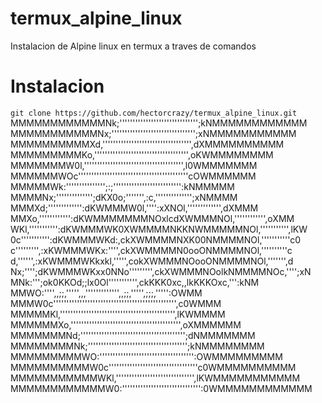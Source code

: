 # termux_alpine_linux
Instalacion de Alpine linux en termux a traves de comandos
<h1>Instalacion</h1>
<code>git clone https://github.com/hectorcrazy/termux_alpine_linux.git</code>
<br>
MMMMMMMMMMMMNk;'''''''''''''''''''''''''''''';kNMMMMMMMMMMMM
MMMMMMMMMMMNx;'''''''''''''''''''''''''''''''';xNMMMMMMMMMMM
MMMMMMMMMMXd,'''''''''''''''''''''''''''''''''',dXMMMMMMMMMM
MMMMMMMMMKo,'''''''''''''''''''''''''''''''''''',oKWMMMMMMMM
MMMMMMMW0l,'''''''''''''''''''''''''''''''''''''',l0WMMMMMMM
MMMMMMWOc''''''''''''''''''''''''''''''''''''''''''cOWMMMMMM
MMMMMWk:''''''''''''''';:;'''''''''''''''''''''''''':kNMMMMM
MMMMNx;'''''''''''''';dKX0o;''''''',:c,'''''''''''''';xNMMMM
MMMXd;''''''''''''':dKWMMMW0l,'''':xXNOl,''''''''''''',dXMMM
MMXo,'''''''''''':dKWMMMMMMMNOxlcdXWMMMNOl,'''''''''''',oXMM
WKl,''''''''''':dKWMMMWK0XWMMMMNKKNWMMMMMNOl,''''''''''',lKW
0c''''''''''':dKWMMMWKd:,ckXWMMMMNXK00NMMMMNOl,'''''''''''c0
c''''''''',:xKWMMMWKx:'''',ckXWMMMMN0ooONMMMMNOl,''''''''''c
d,'''''',:xKWMMMWKkxkl,''''',cokXWMMMNOooONMMMMNOl,''''''',d
Nx;'''';dKWMMMWKxx0NNo''''''''',ckXWMMMNOolkNMMMMNOc,'''';xN
MNk:''';ok0KKOd;;lx0Ol''''''''''',ckKKK0xc,,lkKKKOxc,''':kNM
MMWO:'''',,;;,''''',,,''''''''''''',,;;,''''',;;;,''''':OWMM
MMMW0c''''''''''''''''''''''''''''''''''''''''''''''',c0WMMM
MMMMMKl,'''''''''''''''''''''''''''''''''''''''''''',lKWMMMM
MMMMMMXo,'''''''''''''''''''''''''''''''''''''''''',oXMMMMMM
MMMMMMMNd;'''''''''''''''''''''''''''''''''''''''';dNMMMMMMM
MMMMMMMMNk;'''''''''''''''''''''''''''''''''''''';kNMMMMMMMM
MMMMMMMMMWO:'''''''''''''''''''''''''''''''''''':OWMMMMMMMMM
MMMMMMMMMMW0c''''''''''''''''''''''''''''''''''c0WMMMMMMMMMM
MMMMMMMMMMMWKl,'''''''''''''''''''''''''''''',lKWMMMMMMMMMMM
MMMMMMMMMMMMW0:'''''''''''''''''''''''''''''':0WMMMMMMMMMMMM
